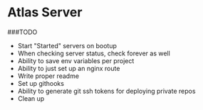 Atlas Server
============

###TODO
 - Start "Started" servers on bootup
 - When checking server status, check forever as well
 - Ability to save env variables per project
 - Ability to just set up an nginx route
 - Write proper readme
 - Set up githooks
 - Ability to generate git ssh tokens for deploying private repos
 - Clean up
